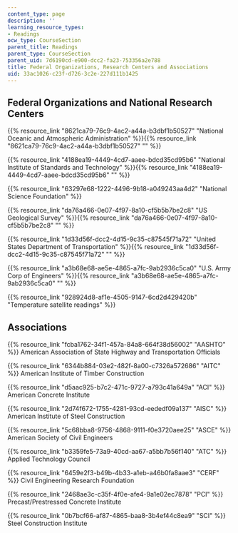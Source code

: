 ```yaml
---
content_type: page
description: ''
learning_resource_types:
- Readings
ocw_type: CourseSection
parent_title: Readings
parent_type: CourseSection
parent_uid: 7d6190cd-e900-dcc2-fa23-753356a2e788
title: Federal Organizations, Research Centers and Associations
uid: 33ac1026-c23f-d726-3c2e-227d111b1425
---
```


Federal Organizations and National Research Centers
---------------------------------------------------

{{% resource_link "8621ca79-76c9-4ac2-a44a-b3dbf1b50527" "National Oceanic and Atmospheric Administration" %}}{{% resource_link "8621ca79-76c9-4ac2-a44a-b3dbf1b50527" "" %}}

{{% resource_link "4188ea19-4449-4cd7-aaee-bdcd35cd95b6" "National Institute of Standards and Technology" %}}{{% resource_link "4188ea19-4449-4cd7-aaee-bdcd35cd95b6" "" %}}

{{% resource_link "63297e68-1222-4496-9b18-a049243aa4d2" "National Science Foundation" %}}

{{% resource_link "da76a466-0e07-4f97-8a10-cf5b5b7be2c8" "US Geological Survey" %}}{{% resource_link "da76a466-0e07-4f97-8a10-cf5b5b7be2c8" "" %}}

{{% resource_link "1d33d56f-dcc2-4d15-9c35-c87545f71a72" "United States Department of Transportation" %}}{{% resource_link "1d33d56f-dcc2-4d15-9c35-c87545f71a72" "" %}}

{{% resource_link "a3b68e68-ae5e-4865-a7fc-9ab2936c5ca0" "U.S. Army Corp of Engineers" %}}{{% resource_link "a3b68e68-ae5e-4865-a7fc-9ab2936c5ca0" "" %}}

{{% resource_link "928924d8-af1e-4505-9147-6cd2d429420b" "Temperature satellite readings" %}}

Associations
------------

{{% resource_link "fcba1762-34f1-457a-84a8-664f38d56002" "AASHTO" %}} American Association of State Highway and Transportation Officials

{{% resource_link "6344b884-03e2-482f-8a00-c7326a572686" "AITC" %}} American Institute of Timber Construction

{{% resource_link "d5aac925-b7c2-471c-9727-a793c41a649a" "ACI" %}} American Concrete Institute

{{% resource_link "2d74f672-1755-4281-93cd-eededf09a137" "AISC" %}} American Institute of Steel Construction

{{% resource_link "5c68bba8-9756-4868-9111-f0e3720aee25" "ASCE" %}} American Society of Civil Engineers

{{% resource_link "b3359fe5-73a9-40cd-aa67-a5bb7b56f140" "ATC" %}} Applied Technology Council

{{% resource_link "6459e2f3-b49b-4b33-a1eb-a46b0fa8aae3" "CERF" %}} Civil Engineering Research Foundation

{{% resource_link "2468ae3c-c35f-4f0e-afe4-9a1e02ec7878" "PCI" %}} Precast/Prestressed Concrete Institute

{{% resource_link "0b7bcf66-af87-4865-baa8-3b4ef44c8ea9" "SCI" %}} Steel Construction Institute